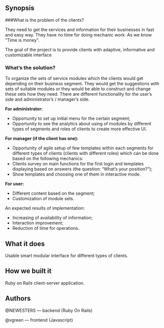 ## Synopsis
###What is the problem of the clients?

They need to get the services and information for their businesses in fast and easy way. They have no time for doing mechanic work. As we know “Time is money”.

The goal of the project is to provide clients with adaptive, informative and customizable interface

### What’s the solution?

To organize the sets of service modules which the clients would get depending on their business segment. They would get the suggestions with sets of suitable modules or they would be able to construct and change these sets how they need. There are different functionality for the user’s side and administrator’s / manager’s side.

**For administrator:**
* Opportunity to set up initial menu for the certain segment;
* Opportunity to see the analytics about using of modules by different types of segments and roles of clients to create more effective UI.

**For manager (if the client has one):**
* Opportunity of agile setup of few templates within each segments for different types of clients (clients with different roles) which can be done based on the following mechanics:
* Clients survey on main functions for the first login and templates displaying based on answers (the question: “What’s your position?”);
* Show templates and choosing one of them in interactive mode.

**For user:**
* Different content based on the segment;
* Customization of module sets.

An expected results of implementation:
* Increasing of availability of information;
* Interaction improvement;
* Reduction of time for operations.

## What it does
Usable smart modular interface for different types of clients.

## How we built it
Ruby on Rails client-server application.

## Authors
@NEWESTERS — backend (Ruby On Rails)

@vgreen — frontend (Javascript)
